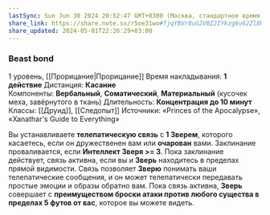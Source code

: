 ```yaml
---
lastSync: Sun Jun 30 2024 20:52:47 GMT+0300 (Москва, стандартное время)
share_link: https://share.note.sx/r5oe31wo#fjqYBVr8uG2VBZ2IYkzg6v62Zl8MC7eO5GHL1xPHw+0
share_updated: 2024-05-01T22:26:29+03:00
---
```

### Beast bond
1 уровень, [[Прорицание|Прорицание]]
Время накладывания: **1 действие**
Дистанция: **Касание**
Компоненты: **Вербальный**, **Соматический**, **Материальный** (кусочек меха, завёрнутого в ткань)
Длительность: **Концентрация до 10 минут**
Классы: [[Друид]], [[Следопыт]]
Источники: «Princes of the Apocalypse», «Xanathar's Guide to Everything»

Вы устанавливаете **телепатическую связь** с **1 Зверем**, которого касаетесь, если он дружественен вам или **очарован** вами. Заклинание проваливается, если **Интеллект Зверя >= 3**. Пока заклинание действует, связь активна, если вы и **Зверь** находитесь в пределах прямой видимости. Связь позволяет **Зверю** понимать ваши телепатические сообщения, и он может телепатически передавать простые эмоции и образы обратно вам. Пока связь активна, **Зверь** совершает с **преимуществом броски атаки против любого существа в пределах 5 футов от вас**, которое вы можете видеть.